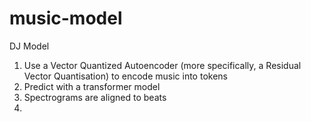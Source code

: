 # music-model
DJ Model
1. Use a Vector Quantized Autoencoder (more specifically, a Residual Vector Quantisation) to encode music into tokens
2. Predict with a transformer model
3. Spectrograms are aligned to beats
4. 

